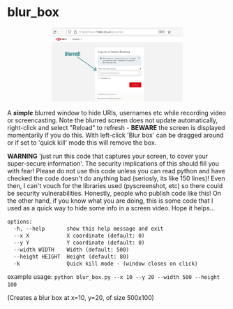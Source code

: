 # blur_box

<p align="center">
   <img src="./docs/images/blurred_username.png" alt="blurred screen image" width="300" title="blurred screen image">
</p>

A **_simple_** blurred window to hide URIs, usernames etc while recording video or screencasting. Note the blurred
screen does not update automatically, right-click and select "Reload" to refresh - **BEWARE** the screen is displayed
momentarily if you do this.  With left-click 'Blur box' can be dragged around or if set to 'quick kill' mode this will remove the box.

<p></p>

**WARNING** 'just run this code that captures your screen, to cover your super-secure information'.  The security implications of this should fill you with fear!  Please do not use this code unless you can read python and have checked the code doesn't do anything bad (seriosly, its like 150 lines)!  Even then, I can't vouch for the libraries used (pyscreenshot, etc) so there could be security vulnerabilities.  Honestly, people who publish code like this!  On the other hand, if you know what you are doing, this is some code that I used as a quick way to hide some info in a screen video. Hope it helps...
<p></p>

```
options:
  -h, --help       show this help message and exit
  --x X            X coordinate (default: 0)
  --y Y            Y coordinate (default: 0)
  --width WIDTH    Width (default: 500)
  --height HEIGHT  Height (default: 80)
  -k               Quick kill mode - (window closes on click)
```

example usage:
```python blur_box.py --x 10 --y 20 --width 500 --height 100```

(Creates a blur box at x=10, y=20, of size 500x100)
